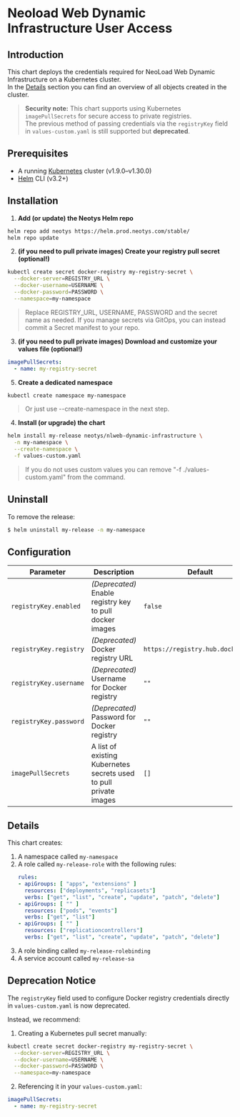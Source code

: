 # Neoload Web Dynamic Infrastructure User Access

## Introduction

This chart deploys the credentials required for NeoLoad Web Dynamic Infrastructure on a Kubernetes cluster.  
In the [Details](#details) section you can find an overview of all objects created in the cluster.  

> **Security note:** This chart supports using Kubernetes `imagePullSecrets` for secure access to private registries.  
> The previous method of passing credentials via the `registryKey` field in `values-custom.yaml` is still supported but **deprecated**.

## Prerequisites

- A running [Kubernetes](https://kubernetes.io/) cluster (v1.9.0–v1.30.0)  
- [Helm](https://helm.sh/docs/intro/install/) CLI (v3.2+)

## Installation

1. **Add (or update) the Neotys Helm repo**

```bash		
helm repo add neotys https://helm.prod.neotys.com/stable/
helm repo update
```

2. **(if you need to pull private images) Create your registry pull secret (optional!)**

```bash
kubectl create secret docker-registry my-registry-secret \
  --docker-server=REGISTRY_URL \
  --docker-username=USERNAME \
  --docker-password=PASSWORD \
  --namespace=my-namespace
``` 
> Replace REGISTRY_URL, USERNAME, PASSWORD and the secret name as needed.
> If you manage secrets via GitOps, you can instead commit a Secret manifest to your repo.

3. **(if you need to pull private images) Download and customize your values file (optional!)**

```yml
imagePullSecrets:
  - name: my-registry-secret
```

5. **Create a dedicated namespace**

```bash		
kubectl create namespace my-namespace
```
> Or just use --create-namespace in the next step.

4. **Install (or upgrade) the chart**

```bash		
helm install my-release neotys/nlweb-dynamic-infrastructure \
  -n my-namespace \
  --create-namespace \
  -f values-custom.yaml
```
> If you do not uses custom values you can remove "-f ./values-custom.yaml" from the command.

## Uninstall

To remove the release:

```bash
$ helm uninstall my-release -n my-namespace
```

## Configuration

Parameter | Description | Default
--------- | ----------- | -------
`registryKey.enabled` | *(Deprecated)* Enable registry key to pull docker images | `false`
`registryKey.registry` | *(Deprecated)* Docker registry URL | `https://registry.hub.docker.com`
`registryKey.username` | *(Deprecated)* Username for Docker registry | `""`
`registryKey.password` | *(Deprecated)* Password for Docker registry | `""`
`imagePullSecrets` | A list of existing Kubernetes secrets used to pull private images | `[]`


## Details

This chart creates:
 1. A namespace called `my-namespace`
 2. A role called `my-release-role` with the following rules:
	``` yaml
	rules:
	- apiGroups: [ "apps", "extensions" ]
	  resources: ["deployments", "replicasets"]
	  verbs: ["get", "list", "create", "update", "patch", "delete"]
	- apiGroups: [ "" ]
	  resources: ["pods", "events"]
	  verbs: ["get", "list"]
	- apiGroups: [ "" ]
	  resources: ["replicationcontrollers"]
	  verbs: ["get", "list", "create", "update", "patch", "delete"]
	```
 3. A role binding called `my-release-rolebinding`
 4. A service account called `my-release-sa`

## Deprecation Notice

The `registryKey` field used to configure Docker registry credentials directly in `values-custom.yaml` is now deprecated.

Instead, we recommend:

 1. Creating a Kubernetes pull secret manually:

```bash
kubectl create secret docker-registry my-registry-secret \
  --docker-server=REGISTRY_URL \
  --docker-username=USERNAME \
  --docker-password=PASSWORD \
  --namespace=my-namespace
```

 2. Referencing it in your `values-custom.yaml`:

``` yaml
imagePullSecrets:
  - name: my-registry-secret
```
